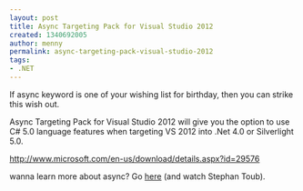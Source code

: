 ```yaml
---
layout: post
title: Async Targeting Pack for Visual Studio 2012
created: 1340692005
author: menny
permalink: async-targeting-pack-visual-studio-2012
tags:
- .NET
---
```

<p>If async keyword is one of your wishing list for birthday, then you can strike this wish out.</p>
<p>Async Targeting Pack for Visual Studio 2012 will give you the option to use C# 5.0 language features when targeting VS 2012 into .Net 4.0 or Silverlight 5.0.</p>
<p><a href="http://www.microsoft.com/en-us/download/details.aspx?id=29576">http://www.microsoft.com/en-us/download/details.aspx?id=29576</a></p>
<p>wanna learn more about async? Go <a href="http://msdn.microsoft.com/en-us/async">here</a> (and watch Stephan Toub).</p>

